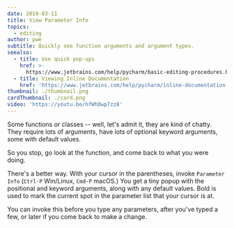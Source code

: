 ```yaml
---
date: 2019-03-11
title: View Parameter Info
topics:
  - editing
author: pwe
subtitle: Quickly see function arguments and argument types.
seealso:
  - title: Use quick pop-ups
    href: >-
      https://www.jetbrains.com/help/pycharm/basic-editing-procedures.html#quick_popups
  - title: Viewing Inline Documentation
    href: 'https://www.jetbrains.com/help/pycharm/inline-documentation.html'
thumbnail: ./thumbnail.png
cardThumbnail: ./card.png
video: 'https://youtu.be/hfWhDwp7zz8'
---
```


Some functions or classes -- well, let's admit it, they are kind of chatty. 
They require lots of arguments, have lots of optional keyword arguments, 
some with default values.

So you stop, go look at the function, and come back to what you were doing.

There's a better way. With your cursor in the parentheses, invoke 
`Parameter Info` (`Ctrl-P` Win/Linux, `Cmd-P` macOS.) You get a tiny 
popup with the positional and keyword arguments, along with any default 
values. Bold is used to mark the current spot in the parameter list that 
your cursor is at.

You can invoke this before you type any parameters, after you've typed 
a few, or later if you come back to make a change.
